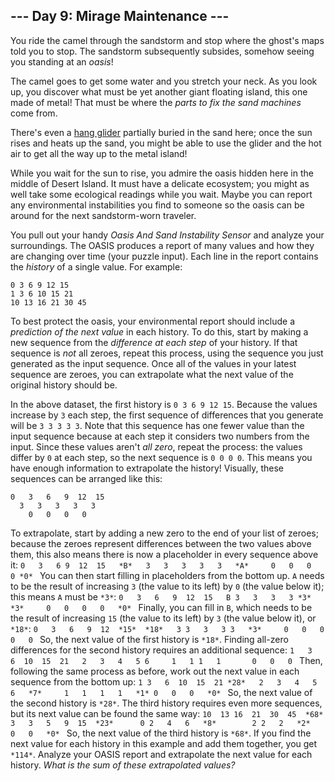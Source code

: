 --- Day 9: Mirage Maintenance ---
---------------------------------

You ride the camel through the sandstorm and stop where the ghost's maps told
you to stop. The sandstorm subsequently subsides, somehow seeing you standing at
an *oasis*!


The camel goes to get some water and you stretch your neck. As you look up, you
discover what must be yet another giant floating island, this one made of metal!
That must be where the *parts to fix the sand machines* come from.


There's even a [hang glider](https://en.wikipedia.org/wiki/Hang_gliding)
partially buried in the sand here; once the sun rises and heats up the sand, you
might be able to use the glider and the hot air to get all the way up to the
metal island!


While you wait for the sun to rise, you admire the oasis hidden here in the
middle of Desert Island. It must have a delicate ecosystem; you might as well
take some ecological readings while you wait. Maybe you can report any
environmental instabilities you find to someone so the oasis can be around for
the next sandstorm-worn traveler.


You pull out your handy *Oasis And Sand Instability Sensor* and analyze your
surroundings. The OASIS produces a report of many values and how they are
changing over time (your puzzle input). Each line in the report contains the
*history* of a single value. For example:



```
0 3 6 9 12 15
1 3 6 10 15 21
10 13 16 21 30 45

```

To best protect the oasis, your environmental report should include a
*prediction of the next value* in each history. To do this, start by making a
new sequence from the *difference at each step* of your history. If that
sequence is *not* all zeroes, repeat this process, using the sequence you just
generated as the input sequence. Once all of the values in your latest sequence
are zeroes, you can extrapolate what the next value of the original history
should be.


In the above dataset, the first history is `0 3 6 9 12 15`. Because the values
increase by `3` each step, the first sequence of differences that you generate
will be `3 3 3 3 3`. Note that this sequence has one fewer value than the input
sequence because at each step it considers two numbers from the input. Since
these values aren't *all zero*, repeat the process: the values differ by `0` at
each step, so the next sequence is `0 0 0 0`. This means you have enough
information to extrapolate the history! Visually, these sequences can be
arranged like this:



```
0   3   6   9  12  15
  3   3   3   3   3
    0   0   0   0

```

To extrapolate, start by adding a new zero to the end of your list of zeroes;
because the zeroes represent differences between the two values above them, this
also means there is now a placeholder in every sequence above it:  ``` 0   3   6
9  12  15   *B*   3   3   3   3   3   *A*     0   0   0   0 *0*  ```  You can
then start filling in placeholders from the bottom up. `A` needs to be the
result of increasing `3` (the value to its left) by `0` (the value below it);
this means `A` must be `*3*`:    ``` 0   3   6   9  12  15   B 3   3   3   3
*3*   *3*     0   0   0   0   *0*  ```  Finally, you can fill in `B`, which
needs to be the result of increasing `15` (the value to its left) by `3` (the
value below it), or `*18*`:    ``` 0   3   6   9  12  *15*  *18*   3 3   3   3
3   *3*     0   0   0   0   0  ```  So, the next value of the first history is
`*18*`.   Finding all-zero differences for the second history requires an
additional sequence:    ``` 1   3   6  10  15  21   2   3   4   5 6     1   1
1   1       0   0   0  ```  Then, following the same process as before, work out
the next value in each sequence from the bottom up:    ``` 1 3   6  10  15  21
*28*   2   3   4   5   6   *7*     1   1   1   1   *1* 0   0   0   *0*  ```  So,
the next value of the second history is `*28*`.   The third history requires
even more sequences, but its next value can be found the same way:    ``` 10  13
16  21  30  45  *68*    3   3   5   9  15  *23*      0 2   4   6   *8*        2
2   2   *2*          0   0   *0*  ```  So, the next value of the third history
is `*68*`.   If you find the next value for each history in this example and add
them together, you get `*114*`.   Analyze your OASIS report and extrapolate the
next value for each history. *What is the sum of these extrapolated values?*

